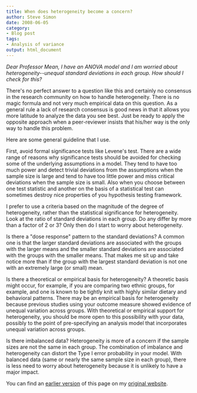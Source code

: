 ```yaml
---
title: When does heterogeneity become a concern?
author: Steve Simon
date: 2008-06-05
category:
- Blog post
tags:
- Analysis of variance
output: html_document
---
```

*Dear Professor Mean, I have an ANOVA model and I am worried about
heterogeneity\--unequal standard deviations in each group. How should I
check for this?*

There\'s no perfect answer to a question like this and certainly no
consensus in the research community on how to handle heterogeneity.
There is no magic formula and not very much empirical data on this
question. As a general rule a lack of research consensus is good news in
that it allows you more latitude to analyze the data you see best. Just
be ready to apply the opposite approach when a peer-reviewer insists
that his/her way is the only way to handle this problem.

Here are some general guideline that I use.

First, avoid formal significance tests like Levene\'s test. There are a
wide range of reasons why significance tests should be avoided for
checking some of the underlying assumptions in a model. They tend to
have too much power and detect trivial deviations from the assumptions
when the sample size is large and tend to have too little power and miss
critical deviations when the sample size is small. Also when you choose
between one test statistic and another on the basis of a statistical
test can sometimes destroy nice properties of you hypothesis testing
framework.

I prefer to use a criteria based on the magnitude of the degree of
heterogeneity, rather than the statistical significance for
heterogeneity. Look at the ratio of standard deviations in each group.
Do any differ by more than a factor of 2 or 3? Only then do I start to
worry about heterogeneity.

Is there a \"dose response\" pattern to the standard deviations? A
common one is that the larger standard deviations are associated with
the groups with the larger means and the smaller standard deviations are
associated with the groups with the smaller means. That makes me sit up
and take notice more than if the group with the largest standard
deviation is not one with an extremely large (or small) mean.

Is there a theoretical or empirical basis for heterogeneity? A theoretic
basis might occur, for example, if you are comparing two ethnic groups,
for example, and one is known to be tightly knit with highly similar
dietary and behavioral patterns. There may be an empirical basis for
heterogeneity because previous studies using your outcome measure showed
evidence of unequal variation across groups. With theoretical or
empirical support for heterogeneity, you should be more open to this
possibility with your data, possibly to the point of pre-specifying an
analysis model that incorporates unequal variation across groups.

Is there imbalanced data? Heterogeneity is more of a concern if the
sample sizes are not the same in each group. The combination of
imbalance and heterogeneity can distort the Type I error probability in
your model. With balanced data (same or nearly the same sample size in
each group), there is less need to worry about heterogeneity because it
is unlikely to have a major impact.

You can find an [earlier version](http://www.pmean.com/08/HeterogeneityInAnova.html) of this page on my [original website](http://www.pmean.com/original_site.html).

